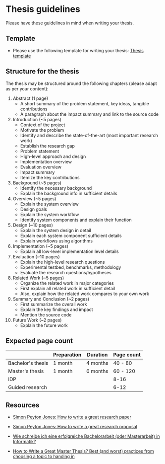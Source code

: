# Thesis guidelines

Please have these guidelines in mind when writing your thesis.


## Template

- Please use the following template for writing your thesis: [Thesis template](https://latex.tum.de/templates/5e18420186d30de7011c9ea2) 



## Structure for the thesis

The thesis may be structured around the following chapters (please adapt as per
your content):

1.  Abstract (1 page)
    * A short summary of the problem statement, key ideas, tangible contributions
    * A paragraph about the impact summary and link to the source code
2.  Introduction (~5 pages)
    * Context of the project
    * Motivate the problem
    * Identify and describe the state-of-the-art (most important research work) 
    * Establish the research gap
    * Problem statement
    * High-level approach and design
    * Implementation overview
    * Evaluation overview
    * Impact summary
    * Itemize the key contributions
3.  Background (~5 pages)
    * Identify the necessary background
    * Explain the background info in sufficient details
4.  Overview (~5 pages)
    * Explain the system overview
    * Design goals
    * Explain the system workflow 
    * Identify system components and explain their function
5.  Design (~10 pages)
    * Explain the system design in detail
    * Explain each system component sufficient details
    * Explain workflows using algorithms
6.  Implementation (~5 pages)
    * Explain all low-level implementation level details
7.  Evaluation (~10 pages)
    * Explain the high-level research questions
    * Experimental testbed, benchmarks, methodology 
    * Evaluate the research questions/hypotheses 
8.  Related Work (~5 pages)
    * Organize the related work in major categories
    * First explain all related work in sufficient detail 
    * Also, explain how the related work compares to your own work
9.  Summary and Conclusion (~2 pages)
    * First summarize the overall work
    * Explain the key findings and impact
    * Mention the source code
10. Future Work (~2 pages)
    * Explain the future work



## Expected page count

|                   | Preparation | Duration | Page count |
|-------------------|-------------|----------|------------|
| Bachelor's thesis | 1 month     | 4 months | 40 - 80    |
| Master's thesis   | 1 month     | 6 months | 60 - 120   |
| IDP               |             |          | 8-16       |
| Guided research   |             |          | 6-12       |



## Resources

* [Simon Peyton Jones: How to write a great research paper](https://www.microsoft.com/en-us/research/academic-program/write-great-research-paper/)

* [Simon Peyton Jones: How to write a great research proposal](https://www.microsoft.com/en-us/research/academic-program/how-to-write-a-great-research-proposal/)


* [Wie schreibe ich eine erfolgreiche Bachelorarbeit (oder Masterarbeit) in Informatik?](https://www.youtube.com/watch?v=wV0QURyJ0f8)

* [How to Write a Great Master Thesis? Best (and worst) practices from choosing a topic to handing in](https://www.youtube.com/watch?v=SC_fIWKbCa0)

